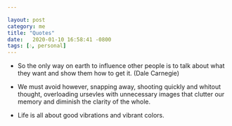 ```yaml
---

layout: post
category: me
title: "Quotes"
date:   2020-01-10 16:58:41 -0800
tags: [💧, personal]
---
```



- So the only way on earth to influence other people is to talk about what they want and show them how to get it. (Dale Carnegie)

- We must avoid however, snapping away, shooting quickly and whitout thought, overloading ursevles with unnecessary images that clutter our memory and diminish the clarity of the whole.

- Life is all about good vibrations and vibrant colors.
